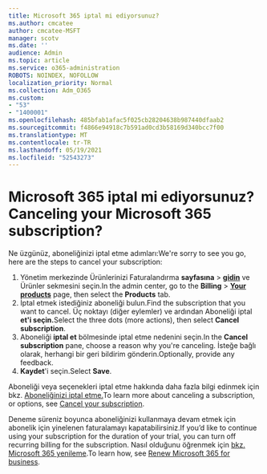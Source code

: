 ```yaml
---
title: Microsoft 365 iptal mi ediyorsunuz?
ms.author: cmcatee
author: cmcatee-MSFT
manager: scotv
ms.date: ''
audience: Admin
ms.topic: article
ms.service: o365-administration
ROBOTS: NOINDEX, NOFOLLOW
localization_priority: Normal
ms.collection: Adm_O365
ms.custom:
- "53"
- "1400001"
ms.openlocfilehash: 485bfab1afac5f025cb28204638b987440dfaab2
ms.sourcegitcommit: f4866e94918c7b591ad0cd3b58169d340bcc7f00
ms.translationtype: MT
ms.contentlocale: tr-TR
ms.lasthandoff: 05/19/2021
ms.locfileid: "52543273"
---
```

# <a name="canceling-your-microsoft-365-subscription"></a><span data-ttu-id="089d4-102">Microsoft 365 iptal mi ediyorsunuz?</span><span class="sxs-lookup"><span data-stu-id="089d4-102">Canceling your Microsoft 365 subscription?</span></span>

<span data-ttu-id="089d4-103">Ne üzgünüz, aboneliğinizi iptal etme adımları:</span><span class="sxs-lookup"><span data-stu-id="089d4-103">We're sorry to see you go, here are the steps to cancel your subscription:</span></span>

1. <span data-ttu-id="089d4-104">Yönetim merkezinde Ürünlerinizi Faturalandırma **sayfasına**  >  **[gidin](https://go.microsoft.com/fwlink/p/?linkid=842054)** ve Ürünler  sekmesini seçin.</span><span class="sxs-lookup"><span data-stu-id="089d4-104">In the admin center, go to the **Billing** > **[Your products](https://go.microsoft.com/fwlink/p/?linkid=842054)** page, then select the **Products** tab.</span></span>
2. <span data-ttu-id="089d4-105">İptal etmek istediğiniz aboneliği bulun.</span><span class="sxs-lookup"><span data-stu-id="089d4-105">Find the subscription that you want to cancel.</span></span> <span data-ttu-id="089d4-106">Üç noktayı (diğer eylemler) ve ardından Aboneliği iptal **et'i seçin.**</span><span class="sxs-lookup"><span data-stu-id="089d4-106">Select the three dots (more actions), then select **Cancel subscription**.</span></span>
3. <span data-ttu-id="089d4-107">Aboneliği **iptal et** bölmesinde iptal etme nedenini seçin.</span><span class="sxs-lookup"><span data-stu-id="089d4-107">In the **Cancel subscription** pane, choose a reason why you're canceling.</span></span> <span data-ttu-id="089d4-108">İsteğe bağlı olarak, herhangi bir geri bildirim gönderin.</span><span class="sxs-lookup"><span data-stu-id="089d4-108">Optionally, provide any feedback.</span></span>
4. <span data-ttu-id="089d4-109">**Kaydet**'i seçin.</span><span class="sxs-lookup"><span data-stu-id="089d4-109">Select **Save**.</span></span>

<span data-ttu-id="089d4-110">Aboneliği veya seçenekleri iptal etme hakkında daha fazla bilgi edinmek için bkz. [Aboneliğinizi iptal etme.](/microsoft-365/commerce/subscriptions/cancel-your-subscription)</span><span class="sxs-lookup"><span data-stu-id="089d4-110">To learn more about canceling a subscription, or options, see [Cancel your subscription](/microsoft-365/commerce/subscriptions/cancel-your-subscription).</span></span>

<span data-ttu-id="089d4-111">Deneme süreniz boyunca aboneliğinizi kullanmaya devam etmek için abonelik için yinelenen faturalamayı kapatabilirsiniz.</span><span class="sxs-lookup"><span data-stu-id="089d4-111">If you’d like to continue using your subscription for the duration of your trial, you can turn off recurring billing for the subscription.</span></span> <span data-ttu-id="089d4-112">Nasıl olduğunu öğrenmek için [bkz. Microsoft 365 yenileme](/microsoft-365/commerce/subscriptions/renew-your-subscription).</span><span class="sxs-lookup"><span data-stu-id="089d4-112">To learn how, see [Renew Microsoft 365 for business](/microsoft-365/commerce/subscriptions/renew-your-subscription).</span></span>